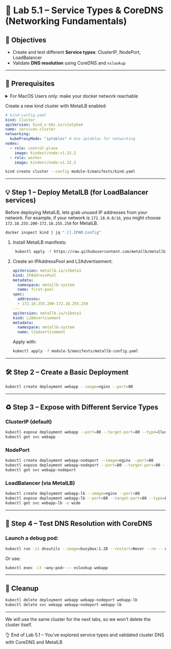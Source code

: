 # 🧪 Lab 5.1 – Service Types & CoreDNS (Networking Fundamentals)

## 🌟 Objectives

* Create and test different **Service types**: ClusterIP, NodePort, LoadBalancer
* Validate **DNS resolution** using CoreDNS and `nslookup`

---

## 🔧 Prerequisites

<details>
  <summary>For MacOS Users only: make your docker network reachable</summary>
For macOS users running kind in Docker Desktop, you need to make your docker network reachable.
Follow these steps to ensure your Docker network is accessible:

```bash
# Install via Homebrew
$ brew install chipmk/tap/docker-mac-net-connect

# Run the service and register it to launch at boot
$ sudo brew services start chipmk/tap/docker-mac-net-connect
```
This will allow your Docker containers to communicate with the host network, enabling services like MetalLB to function correctly.
</details>


Create a new kind cluster with MetalLB enabled:

```yaml
# kind-config.yaml
kind: Cluster
apiVersion: kind.x-k8s.io/v1alpha4
name: services-cluster
networking:
  kubeProxyMode: "iptables" # Use iptables for networking
nodes:
  - role: control-plane
    image: kindest/node:v1.32.2
  - role: worker
    image: kindest/node:v1.32.2
```

```bash
kind create cluster --config module-5/manifests/kind.yaml
```
---

## 💡 Step 1 – Deploy MetalLB (for LoadBalancer services)

Before deploying MetalLB, lets grab unused IP addresses from your network. For example, if your network is `172.18.0.0/16`, you might choose `172.18.255.200-172.18.255.250` for MetalLB.

```bash
docker inspect kind | jq ".[].IPAM.Config"
```


1. Install MetalLB manifests:

   ```bash
    kubectl apply -f https://raw.githubusercontent.com/metallb/metallb/v0.14.8/config/manifests/metallb-native.yaml
   ```

2. Create an IPAddressPool and L2Advertisement:

   ```yaml
   apiVersion: metallb.io/v1beta1
   kind: IPAddressPool
   metadata:
     namespace: metallb-system
     name: first-pool
   spec:
     addresses:
     - 172.18.255.200-172.18.255.250
   ---
   apiVersion: metallb.io/v1beta1
   kind: L2Advertisement
   metadata:
     namespace: metallb-system
     name: l2advertisement
   ```

   Apply with:

   ```bash
   kubectl apply -f module-5/manifests/metallb-config.yaml
   ```

---

## 🛠️ Step 2 – Create a Basic Deployment

```bash
kubectl create deployment webapp --image=nginx --port=80
```

---

## ♻️ Step 3 – Expose with Different Service Types

### ClusterIP (default)

```bash
kubectl expose deployment webapp --port=80 --target-port=80 --type=ClusterIP
kubectl get svc webapp
```

### NodePort

```bash
kubectl create deployment webapp-nodeport --image=nginx --port=80
kubectl expose deployment webapp-nodeport --port=80 --target-port=80 --type=NodePort
kubectl get svc webapp-nodeport
```

### LoadBalancer (via MetalLB)

```bash
kubectl create deployment webapp-lb --image=nginx --port=80
kubectl expose deployment webapp-lb --port=80 --target-port=80 --type=LoadBalancer
kubectl get svc webapp-lb -o wide
```

---

## 🔎 Step 4 – Test DNS Resolution with CoreDNS

### Launch a debug pod:

```bash
kubectl run -it dnsutils --image=busybox:1.28 --restart=Never --rm -- nslookup webapp
```

Or use:

```bash
kubectl exec -it <any-pod> -- nslookup webapp
```

---

## 🧼 Cleanup

```bash
kubectl delete deployment webapp webapp-nodeport webapp-lb
kubectl delete svc webapp webapp-nodeport webapp-lb
```

---
We will use the same cluster for the next labs, so we won't delete the cluster itself.

👌 End of Lab 5.1 – You’ve explored service types and validated cluster DNS with CoreDNS and MetalLB
